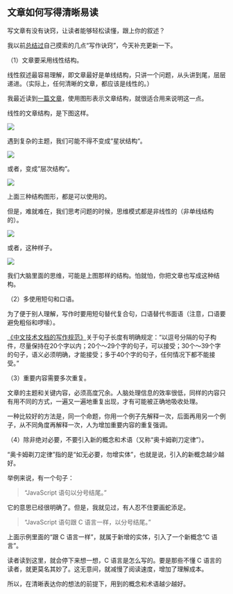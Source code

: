 ## 文章如何写得清晰易读

写文章有没有诀窍，让读者能够轻松读懂，跟上你的叙述？

我以前[总结过](https://twitter.com/ruanyf/status/570480456631775233)自己摸索的几点“写作诀窍”，今天补充更新一下。

（1）文章要采用线性结构。

线性叙述最容易理解，即文章最好是单线结构，只讲一个问题，从头讲到尾，层层递进。（实际上，任何清晰的文章，都应该是线性的。）

我最近读到[一篇文章](https://thisisimportant.net/posts/content-as-a-graph/)，使用图形表示文章结构，就很适合用来说明这一点。

线性的文章结构，是下图这样。

![](https://thisisimportant.net/images/2023/12/cg-music-hierarch-pure.png)

遇到复杂的主题，我们可能不得不变成“星状结构“。

![](https://thisisimportant.net/images/2023/12/cg-write-songs-basic.png)

或者，变成”层次结构”。

![](https://thisisimportant.net/images/2023/12/cg-music-hierarch-graph.png)

上面三种结构图形，都是可以使用的。

但是，难就难在，我们思考问题的时候，思维模式都是非线性的（非单线结构的）。

![](https://thisisimportant.net/images/2023/12/cg-sparse-web.png)

或者，这种样子。

![](https://thisisimportant.net/images/2023/12/cg-write-songs-complex.png)

我们大脑里面的思维，可能是上图那样的结构。怕就怕，你把文章也写成这种结构。

（2）多使用短句和口语。

为了便于别人理解，写作时要用短句替代复合句，口语替代书面语（注意，口语要避免粗俗和啰嗦）。

[《中文技术文档的写作规范》](https://github.com/ruanyf/document-style-guide/tree/master?tab=readme-ov-file)关于句子长度有明确规定：“以逗号分隔的句子构件，尽量保持在20个字以内；20个～29个字的句子，可以接受；30个～39个字的句子，语义必须明确，才能接受；多于40个字的句子，任何情况下都不能接受。”

（3）重要内容需要多次重复。

文章的主题和关键内容，必须高度冗余。人脑处理信息的效率很低，同样的内容只有用不同的方式，一遍又一遍地重复出现，才有可能被正确地吸收处理。

一种比较好的方法是，同一个命题，你用一个例子先解释一次，后面再用另一个例子，从不同角度再解释一次，人为增加重要内容的重复强调。

（4）除非绝对必要，不要引入新的概念和术语（又称“奥卡姆剃刀定律”）。

“奥卡姆剃刀定律”指的是“如无必要，勿增实体”，也就是说，引入的新概念越少越好。

举例来说，有一个句子：

> “JavaScript 语句以分号结尾。”

它的意思已经很明确了。但是，我就见过，有人忍不住要画蛇添足。

> “JavaScript 语句跟 C 语言一样，以分号结尾。”

上面示例里面的“跟 C 语言一样”，就属于新增的实体，引入了一个新概念“C 语言”。

读者读到这里，就会停下来想一想，C 语言是怎么写的。要是那些不懂 C 语言的读者，就更莫名其妙了。这无意间，就减慢了阅读速度，增加了理解成本。

所以，在清晰表达你的想法的前提下，用到的概念和术语越少越好。
